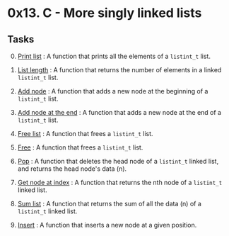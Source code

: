 # 0x13. C - More singly linked lists


## Tasks

0. [Print list](./0-print_listint.c) : A function that prints all the elements of a `listint_t` list.

1. [List length](./1-listint_len.c) : A function that returns the number of elements in a linked `listint_t` list.

2. [Add node](./2-add_nodeint.c) : A function that adds a new node at the beginning of a `listint_t` list.

3. [Add node at the end](./3-add_nodeint_end.c) : A function that adds a new node at the end of a `listint_t` list.
	
4. [Free list](./4-free_listint.c) : A function that frees a `listint_t` list.

5. [Free](./5-free_listint2.c) : A function that frees a `listint_t` list.
	
6. [Pop](./6-pop_listint.c) : A function that deletes the head node of a `listint_t` linked list, and returns the head node's data (n).

7. [Get node at index](./7-get_nodeint.c) : A function that returns the nth node of a `listint_t` linked list.

8. [Sum list](./8-sum_listint.c) : A function that returns the sum of all the data (n) of a `listint_t` linked list.

9. [Insert](./9-insert_nodeint.c) :  A function that inserts a new node at a given position.
